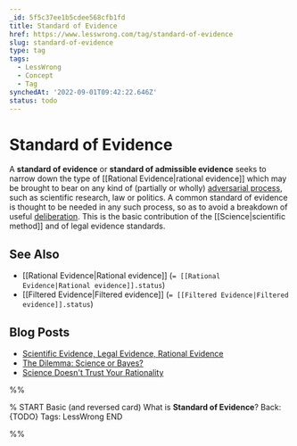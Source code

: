 ```yaml
---
_id: 5f5c37ee1b5cdee568cfb1fd
title: Standard of Evidence
href: https://www.lesswrong.com/tag/standard-of-evidence
slug: standard-of-evidence
type: tag
tags:
  - LessWrong
  - Concept
  - Tag
synchedAt: '2022-09-01T09:42:22.646Z'
status: todo
---
```


# Standard of Evidence

A **standard of evidence** or **standard of admissible evidence** seeks to narrow down the type of [[Rational Evidence|rational evidence]] which may be brought to bear on any kind of (partially or wholly) [adversarial process](https://wiki.lesswrong.com/wiki/adversarial_process), such as scientific research, law or politics. A common standard of evidence is thought to be needed in any such process, so as to avoid a breakdown of useful [deliberation](https://wiki.lesswrong.com/wiki/deliberation). This is the basic contribution of the [[Science|scientific method]] and of legal evidence standards.

## See Also

- [[Rational Evidence|Rational evidence]] (`= [[Rational Evidence|Rational evidence]].status`)
- [[Filtered Evidence|Filtered evidence]] (`= [[Filtered Evidence|Filtered evidence]].status`)

## Blog Posts

- [Scientific Evidence, Legal Evidence, Rational Evidence](http://lesswrong.com/lw/in/scientific_evidence_legal_evidence_rational/)
- [The Dilemma: Science or Bayes?](http://lesswrong.com/lw/qa/the_dilemma_science_or_bayes/)
- [Science Doesn't Trust Your Rationality](http://lesswrong.com/lw/qb/science_doesnt_trust_your_rationality/)


%%

% START
Basic (and reversed card)
What is **Standard of Evidence**?
Back: {TODO}
Tags: LessWrong
END

%%
	
